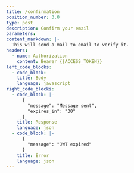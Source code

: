 ```yaml
---
title: /confirmation
position_number: 3.0
type: post
description: Confirm your email
parameters:
content_markdown: |-
  This will send a mail to email to verify it.
headers:
  - name: Authorization
    content: Bearer {{ACCESS_TOKEN}}
left_code_blocks:
  - code_block:
    title: Body
    language: javascript
right_code_blocks:
  - code_block: |-
      {
        "message": "Message sent",
        "expires_in": "30"
      }
    title: Response
    language: json
  - code_block: |-
      {
        "message": "JWT expired"
      }
    title: Error
    language: json
---
```



